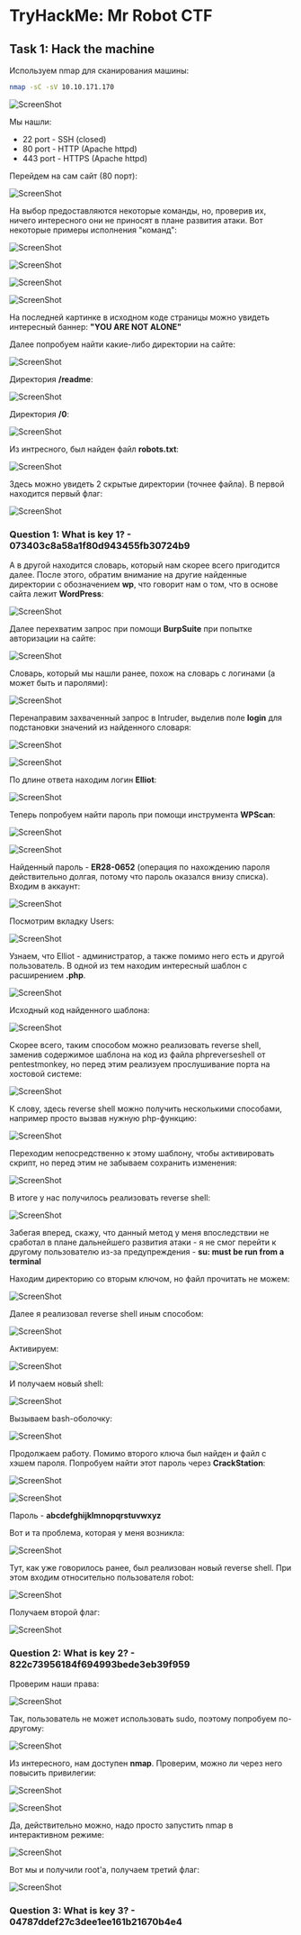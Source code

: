 # TryHackMe: Mr Robot CTF


## Task 1: Hack the machine
Используем nmap для сканирования машины:
```sh
nmap -sC -sV 10.10.171.170
```
![ScreenShot](screenshots/1.png)

Мы нашли:
- 22 port - SSH (closed)
- 80 port - HTTP (Apache httpd)
- 443 port - HTTPS (Apache httpd)

Перейдем на сам сайт (80 порт):

![ScreenShot](screenshots/2.png)

На выбор предоставляются некоторые команды, но, проверив их, ничего интересного они не приносят в плане развития атаки. Вот некоторые примеры исполнения "команд":

![ScreenShot](screenshots/3.png)

![ScreenShot](screenshots/4.png)

![ScreenShot](screenshots/5.png)

![ScreenShot](screenshots/6.png)

На последней картинке в исходном коде страницы можно увидеть интересный баннер: **"YOU ARE NOT ALONE"**

Далее попробуем найти какие-либо директории на сайте:

![ScreenShot](screenshots/7.png)

Директория **/readme**:

![ScreenShot](screenshots/8.png)

Директория **/0**:

![ScreenShot](screenshots/9.png)

Из интресного, был найден файл **robots.txt**:

![ScreenShot](screenshots/10.png)

Здесь можно увидеть 2 скрытые директории (точнее файла). В первой находится первый флаг:

![ScreenShot](screenshots/11.png)

### Question 1: What is key 1? - 073403c8a58a1f80d943455fb30724b9

А в другой находится словарь, который нам скорее всего пригодится далее. После этого, обратим внимание на другие найденные директории с обозначением **wp**, что говорит нам о том, что в основе сайта лежит **WordPress**:

![ScreenShot](screenshots/12.png)

Далее перехватим запрос при помощи **BurpSuite** при попытке авторизации на сайте:

![ScreenShot](screenshots/13.png)

Словарь, который мы нашли ранее, похож на словарь с логинами (а может быть и паролями):

![ScreenShot](screenshots/14.png)

Перенаправим захваченный запрос в Intruder, выделив поле **login** для подстановки значений из найденного словаря:

![ScreenShot](screenshots/15.png)

![ScreenShot](screenshots/16.png)

По длине ответа находим логин **Elliot**:

![ScreenShot](screenshots/17.png)

Теперь попробуем найти пароль при помощи инструмента **WPScan**:

![ScreenShot](screenshots/18.png)

![ScreenShot](screenshots/19.png)

Найденный пароль - **ER28-0652** (операция по нахождению пароля действительно долгая, потому что пароль оказался внизу списка). Входим в аккаунт:

![ScreenShot](screenshots/20.png)

Посмотрим вкладку Users:

![ScreenShot](screenshots/21.png)

Узнаем, что Elliot - администратор, а также помимо него есть и другой пользователь. В одной из тем находим интересный шаблон с расширением **.php**.

![ScreenShot](screenshots/22.png)

Исходный код найденного шаблона:

![ScreenShot](screenshots/23.png)

Скорее всего, таким способом можно реализовать reverse shell, заменив содержимое шаблона на код из файла phpreverseshell от pentestmonkey, но перед этим реализуем прослушивание порта на хостовой системе:

![ScreenShot](screenshots/24.png)

К слову, здесь reverse shell можно получить несколькими способами, например просто вызвав нужную php-функцию:

![ScreenShot](screenshots/25.png)

Переходим непосредственно к этому шаблону, чтобы активировать скрипт, но перед этим не забываем сохранить изменения:

![ScreenShot](screenshots/26.png)

В итоге у нас получилось реализовать reverse shell:

![ScreenShot](screenshots/27.png)

Забегая вперед, скажу, что данный метод у меня впоследствии не сработал в плане дальнейшего развития атаки - я не смог перейти к другому пользователю из-за предупреждения - **su: must be run from a terminal**

Находим директорию со вторым ключом, но файл прочитать не можем:

![ScreenShot](screenshots/28.png)

Далее я реализовал reverse shell иным способом:

![ScreenShot](screenshots/29.png)

Активируем:

![ScreenShot](screenshots/30.png)

И получаем новый shell:

![ScreenShot](screenshots/31.png)

Вызываем bash-оболочку:

![ScreenShot](screenshots/32.png)

Продолжаем работу. Помимо второго ключа был найден и файл с хэшем пароля. Попробуем найти этот пароль через **CrackStation**:

![ScreenShot](screenshots/33.png)

![ScreenShot](screenshots/34.png)

Пароль - **abcdefghijklmnopqrstuvwxyz**

Вот и та проблема, которая у меня возникла:

![ScreenShot](screenshots/35.png)

Тут, как уже говорилось ранее, был реализован новый reverse shell. При этом входим относительно пользователя robot:

![ScreenShot](screenshots/36.png)

Получаем второй флаг:

![ScreenShot](screenshots/37.png)

### Question 2: What is key 2? - 822c73956184f694993bede3eb39f959

Проверим наши права:

![ScreenShot](screenshots/38.png)

Так, пользователь не может использовать sudo, поэтому попробуем по-другому:

![ScreenShot](screenshots/39.png)

Из интересного, нам доступен **nmap**. Проверим, можно ли через него повысить привилегии:

![ScreenShot](screenshots/40.png)

![ScreenShot](screenshots/41.png)

Да, действительно можно, надо просто запустить nmap в интерактивном режиме:

![ScreenShot](screenshots/42.png)

Вот мы и получили root'а, получаем третий флаг:

![ScreenShot](screenshots/43.png)

### Question 3: What is key 3? - 04787ddef27c3dee1ee161b21670b4e4
